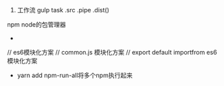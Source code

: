 1. 工作流
gulp
    task
    .src
    .pipe
    .dist() 

npm 
    node的包管理器


- 
// es6模块化方案
// common.js 模块化方案
// export default importfrom es6 模块化方案

-  yarn add npm-run-all将多个npm执行起来